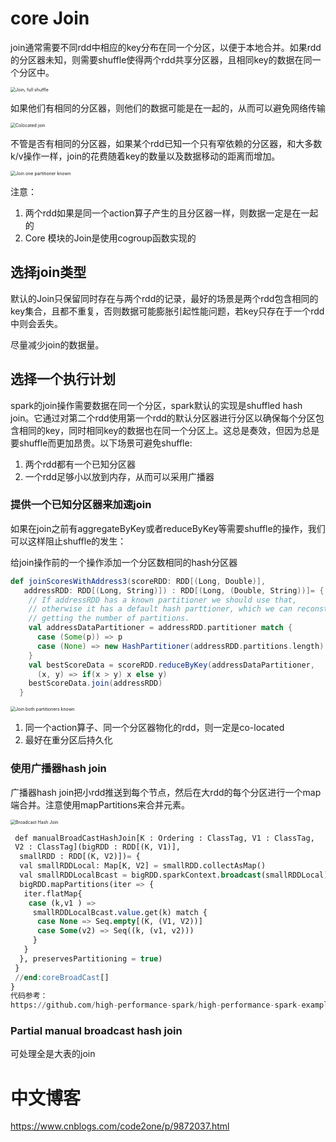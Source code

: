 # core Join

join通常需要不同rdd中相应的key分布在同一个分区，以便于本地合并。如果rdd的分区器未知，则需要shuffle使得两个rdd共享分区器，且相同key的数据在同一个分区中。

<img src="https://gitee.com/luckywind/PigGo/raw/master/image/hpsp_0401.png" alt="Join, full shuffle" style="zoom: 50%;" />

如果他们有相同的分区器，则他们的数据可能是在一起的，从而可以避免网络传输

<img src="https://gitee.com/luckywind/PigGo/raw/master/image/hpsp_0403.png" alt="Colocated join" style="zoom:50%;" />

不管是否有相同的分区器，如果某个rdd已知一个只有窄依赖的分区器，和大多数k/v操作一样，join的花费随着key的数量以及数据移动的距离而增加。

<img src="https://gitee.com/luckywind/PigGo/raw/master/image/hpsp_0402.png" alt="Join one partitioner known" style="zoom:50%;" />

注意：

1. 两个rdd如果是同一个action算子产生的且分区器一样，则数据一定是在一起的
2. Core 模块的Join是使用cogroup函数实现的

## 选择join类型

默认的Join只保留同时存在与两个rdd的记录，最好的场景是两个rdd包含相同的key集合，且都不重复，否则数据可能膨胀引起性能问题，若key只存在于一个rdd中则会丢失。

尽量减少join的数据量。

## 选择一个执行计划

spark的join操作需要数据在同一个分区，spark默认的实现是shuffled hash join。它通过对第二个rdd使用第一个rdd的默认分区器进行分区以确保每个分区包含相同的key，同时相同key的数据也在同一个分区上。这总是奏效，但因为总是要shuffle而更加昂贵。以下场景可避免shuffle:

1. 两个rdd都有一个已知分区器
2. 一个rdd足够小以放到内存，从而可以采用广播器

### 提供一个已知分区器来加速join

如果在join之前有aggregateByKey或者reduceByKey等需要shuffle的操作，我们可以这样阻止shuffle的发生：

给join操作前的一个操作添加一个分区数相同的hash分区器

```scala
def joinScoresWithAddress3(scoreRDD: RDD[(Long, Double)],
   addressRDD: RDD[(Long, String)]) : RDD[(Long, (Double, String))]= {
    // If addressRDD has a known partitioner we should use that,
    // otherwise it has a default hash parttioner, which we can reconstruct by
    // getting the number of partitions.
    val addressDataPartitioner = addressRDD.partitioner match {
      case (Some(p)) => p
      case (None) => new HashPartitioner(addressRDD.partitions.length)
    }
    val bestScoreData = scoreRDD.reduceByKey(addressDataPartitioner,
      (x, y) => if(x > y) x else y)
    bestScoreData.join(addressRDD)
  }
```

<img src="https://gitee.com/luckywind/PigGo/raw/master/image/hpsp_0404.png" alt="Join both partitioners known" style="zoom:50%;" />

1. 同一个action算子、同一个分区器物化的rdd，则一定是co-located
2. 最好在重分区后持久化

### 使用广播器hash join

广播器hash join把小rdd推送到每个节点，然后在大rdd的每个分区进行一个map端合并。注意使用mapPartitions来合并元素。

<img src="https://gitee.com/luckywind/PigGo/raw/master/image/hpsp_0405.png" alt="Broadcast Hash Join" style="zoom:50%;" />

```sql
 def manualBroadCastHashJoin[K : Ordering : ClassTag, V1 : ClassTag,
 V2 : ClassTag](bigRDD : RDD[(K, V1)],
  smallRDD : RDD[(K, V2)])= {
  val smallRDDLocal: Map[K, V2] = smallRDD.collectAsMap()
  val smallRDDLocalBcast = bigRDD.sparkContext.broadcast(smallRDDLocal)
  bigRDD.mapPartitions(iter => {
   iter.flatMap{
    case (k,v1 ) =>
     smallRDDLocalBcast.value.get(k) match {
      case None => Seq.empty[(K, (V1, V2))]
      case Some(v2) => Seq((k, (v1, v2)))
     }
   }
  }, preservesPartitioning = true)
 }
 //end:coreBroadCast[]
}
代码参考：
https://github.com/high-performance-spark/high-performance-spark-examples/blob/master/src/main/scala/com/high-performance-spark-examples/goldilocks/RDDJoinExamples.scala
```

### Partial manual broadcast hash join

可处理全是大表的join





# 中文博客

https://www.cnblogs.com/code2one/p/9872037.html